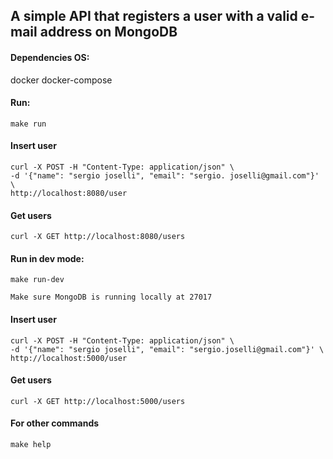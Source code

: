 ## A simple API that registers a user with a valid e-mail address on MongoDB

#### Dependencies OS:

docker
docker-compose

#### Run:

    make run

#### Insert user

    curl -X POST -H "Content-Type: application/json" \
    -d '{"name": "sergio joselli", "email": "sergio. joselli@gmail.com"}' \
    http://localhost:8080/user

#### Get users

    curl -X GET http://localhost:8080/users

#### Run in dev mode:

    make run-dev

    Make sure MongoDB is running locally at 27017

#### Insert user

    curl -X POST -H "Content-Type: application/json" \
    -d '{"name": "sergio joselli", "email": "sergio.joselli@gmail.com"}' \
    http://localhost:5000/user

#### Get users

    curl -X GET http://localhost:5000/users

#### For other commands

    make help
